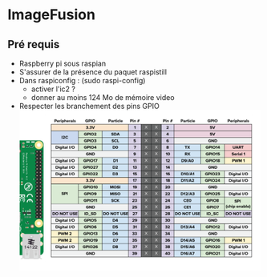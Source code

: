 # ImageFusion

## Pré requis

- Raspberry pi sous raspian
- S'assurer de la présence du paquet raspistill
- Dans raspiconfig : (sudo raspi-config)
  - activer l'ic2 ?
  - donner au moins 124 Mo de mémoire video
- Respecter les branchement des pins GPIO
![GPIO](./gpio.png?raw=true)
